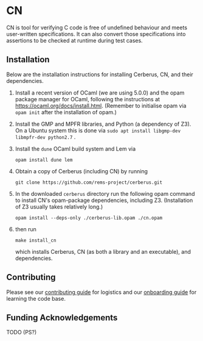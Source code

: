 # CN

CN is tool for verifying C code is free of undefined behaviour and meets
user-written specifications. It can also convert those specifications into
assertions to be checked at runtime during test cases.

## Installation

Below are the installation instructions for installing Cerberus, CN,
and their dependencies.


1. Install a recent version of OCaml (we are using 5.0.0) and the opam
package manager for OCaml, following the instructions at
<https://ocaml.org/docs/install.html>. (Remember to initialise opam
via `opam init` after the installation of opam.)

2. Install the GMP and MPFR libraries, and Python (a dependency of
   Z3). On a Ubuntu system this is done via `sudo apt install libgmp-dev libmpfr-dev python2.7` .

3. Install the `dune` OCaml build system and Lem via

    ```
    opam install dune lem
    ```

4. Obtain a copy of Cerberus (including CN) by running

    ```
    git clone https://github.com/rems-project/cerberus.git
    ```

5. In the downloaded `cerberus` directory run the following opam
   command to install CN's opam-package dependencies, including
   Z3. (Installation of Z3 usually takes relatively long.)

    ```
    opam install --deps-only ./cerberus-lib.opam ./cn.opam
    ```

6. then run

   ```
   make install_cn
   ```

   which installs Cerberus, CN (as both a library and an executable), and
   dependencies.

## Contributing

Please see our [contributing
guide](https://github.com/rems-project/cerberus/blob/master/backend/cn/CONTRIBUTING.md)
for logistics and our [onboarding
guide](https://github.com/rems-project/cerberus/blob/master/backend/cn/ONBOARDING.md)
for learning the code base.

## Funding Acknowledgements

TODO (PS?)
